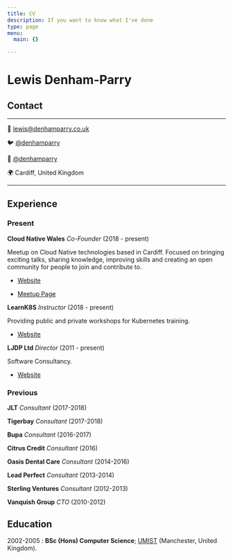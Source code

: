```yaml
---
title: CV
description: If you want to know what I've done
type: page
menu:
  main: {}

---
```


# Lewis Denham-Parry

## Contact

-------------------

📧 [lewis@denhamparry.co.uk](mailto:lewis@denhamparry.co.uk)

🐦 [@denhamparry](https://twitter.com/denhamparry)

🤖 [@denhamparry](https://github.com/denhamparry)

🌍 Cardiff, United Kingdom

-------------------

## Experience

### Present

**Cloud Native Wales** _Co-Founder_ (2018 - present)

Meetup on Cloud Native technologies based in Cardiff.
Focused on bringing exciting talks, sharing knowledge, improving skills and creating an open community for people to join and contribute to.

* [Website](https://cloudnativewales.io)

* [Meetup Page](http://meetup.com/cloud-Native-Wales/)

**LearnK8S** _Instructor_ (2018 - present)

Providing public and private workshops for Kubernetes training.

* [Website](https://learnk8s.io)

**LJDP Ltd** _Director_ (2011 - present)

Software Consultancy.

* [Website](https://ljdp.co.uk)

### Previous

**JLT** _Consultant_ (2017-2018)

**Tigerbay** _Consultant_ (2017-2018)

**Bupa** _Consultant_ (2016-2017)

**Citrus Credit** _Consultant_ (2016)

**Oasis Dental Care** _Consultant_ (2014-2016)

**Lead Perfect** _Consultant_ (2013-2014)

**Sterling Ventures** _Consultant_ (2012-2013)

**Vanquish Group** _CTO_ (2010-2012)

## Education

2002-2005
:   **BSc (Hons) Computer Science**; [UMIST](https://www.linkedin.com/school/university-of-manchester/) (Manchester, United Kingdom).
